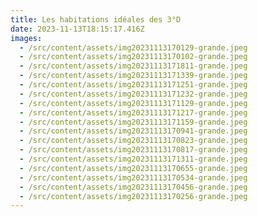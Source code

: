 ```yaml
---
title: Les habitations idéales des 3°D
date: 2023-11-13T18:15:17.416Z
images:
  - /src/content/assets/img20231113170129-grande.jpeg
  - /src/content/assets/img20231113170102-grande.jpeg
  - /src/content/assets/img20231113171811-grande.jpeg
  - /src/content/assets/img20231113171339-grande.jpeg
  - /src/content/assets/img20231113171251-grande.jpeg
  - /src/content/assets/img20231113171232-grande.jpeg
  - /src/content/assets/img20231113171129-grande.jpeg
  - /src/content/assets/img20231113171217-grande.jpeg
  - /src/content/assets/img20231113171159-grande.jpeg
  - /src/content/assets/img20231113170941-grande.jpeg
  - /src/content/assets/img20231113170823-grande.jpeg
  - /src/content/assets/img20231113170817-grande.jpeg
  - /src/content/assets/img20231113171311-grande.jpeg
  - /src/content/assets/img20231113170655-grande.jpeg
  - /src/content/assets/img20231113170534-grande.jpeg
  - /src/content/assets/img20231113170456-grande.jpeg
  - /src/content/assets/img20231113170256-grande.jpeg
---
```

